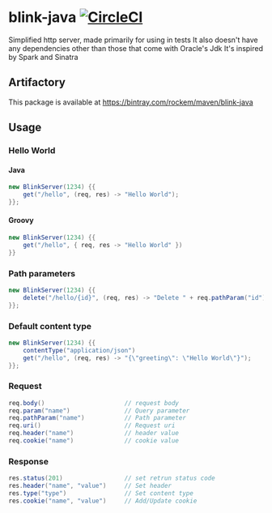 # blink-java [![CircleCI](https://circleci.com/gh/rockem/blink-java.svg?style=svg)](https://circleci.com/gh/rockem/blink-java)
Simplified http server, made primarily for using in tests
It also doesn't have any dependencies other than those that come with Oracle's Jdk
It's inspired by Spark and Sinatra 

## Artifactory 
This package is available at https://bintray.com/rockem/maven/blink-java

## Usage
### Hello World
#### Java
```java
new BlinkServer(1234) {{
	get("/hello", (req, res) -> "Hello World");
}};
```
#### Groovy
```groovy
new BlinkServer(1234) {{
	get("/hello", { req, res -> "Hello World" })
}}
```
### Path parameters
```java
new BlinkServer(1234) {{
	delete("/hello/{id}", (req, res) -> "Delete " + req.pathParam("id"));
}};
```
### Default content type
```java
new BlinkServer(1234) {{
    contentType("application/json")
    get("/hello", (req, res) -> "{\"greeting\": \"Hello World\"}");
}};
```
### Request
```java
req.body()						// request body
req.param("name")				// Query parameter
req.pathParam("name")			// Path parameter
req.uri()						// Request uri
req.header("name")				// header value
req.cookie("name")				// cookie value
```
### Response
```java
res.status(201)					// set retrun status code
res.header("name", "value")		// Set header 
res.type("type")				// Set content type
res.cookie("name", "value")		// Add/Update cookie
```
